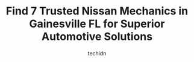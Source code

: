 ---
layout: ampstory
image: https://images.unsplash.com/photo-1632275229274-0f1031f6b16b?ixlib=rb-4.0.3&ixid=MnwxMjA3fDB8MHxwaG90by1wYWdlfHx8fGVufDB8fHx8&auto=format&fit=crop&w=640&h=853&q=80
author: techidn
featured: false
description: When it comes to finding reliable automotive experts in Gainesville FL, USA, look no further than the 7 best Nissan Mechanic in the area. With their exceptional skills and dedication to prov
title: Find 7 Trusted Nissan Mechanics in Gainesville FL for Superior Automotive Solutions
cover:
   title: Find 7 Trusted Nissan Mechanics in Gainesville FL for Superior Automotive Solutions
   subtitle: Rickpate
   background: https://images.unsplash.com/photo-1632275229274-0f1031f6b16b?ixlib=rb-4.0.3&ixid=MnwxMjA3fDB8MHxwaG90by1wYWdlfHx8fGVufDB8fHx8&auto=format&fit=crop&w=640&h=853&q=80

pages: 
 - layout: thirds
   top: <h1>#1 Continental Imports of Gainesville</h1>
   bottom: "<p>Top Notch Service! Darren  and Heidi are the definition of professional and honesty. I have been using these guys for many years to maintain and repair all of my precious</p>"
   background: https://www.knot35.com/toplist/wp-content/uploads/2023/06/best-nissan-mechanic-1-in-gainesville-fl-1685834829.jpeg
   backgroundblur: true
 - layout: thirds
   top: <h1>#2 City Auto Repair</h1>
   bottom: "<p>4488 NW 6th St, Gainesville, FL 32609, United States</p>"
   background: https://www.knot35.com/toplist/wp-content/uploads/2023/06/best-nissan-mechanic-2-in-gainesville-fl-1685834830.jpeg
   cta:
      link: https://www.knot35.com/toplist/find-7-trusted-nissan-mechanics-in-gainesville-fl-for-superior-automotive-solutions/
      text: Find 7 Trusted Nissan Mechanics in Gainesville FL for Superior Automotive Solutions
 - layout: thirds
   top: <h1>#3 Smittys Auto Service</h1>
   bottom: "<p>2920 NE 19th Dr #8, Gainesville, FL 32609, United States</p>"
   background: https://www.knot35.com/toplist/wp-content/uploads/2023/06/best-nissan-mechanic-3-in-gainesville-fl-1685834830.jpeg
   cta:
      link: https://www.knot35.com/toplist/find-7-trusted-nissan-mechanics-in-gainesville-fl-for-superior-automotive-solutions/
      text: Find 7 Trusted Nissan Mechanics in Gainesville FL for Superior Automotive Solutions
 - layout: thirds
   top: <h1>#4 JCs Auto Services</h1>
   bottom: "<p>1230 S Main St, Gainesville, FL 32601, United States</p>"
   background: https://images.unsplash.com/photo-1533998839656-76f5e4b2bccb?ixlib=rb-4.0.3&ixid=MnwxMjA3fDB8MHxwaG90by1wYWdlfHx8fGVufDB8fHx8&auto=format&fit=crop&w=640&h=853&q=80
   cta:
      link: https://www.knot35.com/toplist/find-7-trusted-nissan-mechanics-in-gainesville-fl-for-superior-automotive-solutions/
      text: Find 7 Trusted Nissan Mechanics in Gainesville FL for Superior Automotive Solutions
 - layout: thirds
   top: <h1>#5 Ahrens Auto Inc.</h1>
   bottom: "<p>604 SE 2nd St, Gainesville, FL 32601, United States</p>"
   background: https://images.unsplash.com/photo-1613843873231-1447db182f97?ixlib=rb-4.0.3&ixid=MnwxMjA3fDB8MHxwaG90by1wYWdlfHx8fGVufDB8fHx8&auto=format&fit=crop&w=640&h=853&q=80
   cta:
      link: https://www.knot35.com/toplist/find-7-trusted-nissan-mechanics-in-gainesville-fl-for-superior-automotive-solutions/
      text: Find 7 Trusted Nissan Mechanics in Gainesville FL for Superior Automotive Solutions
 - layout: thirds
   top: <h1>#6 Buick GMC Service Center</h1>
   bottom: "<p>2101 N Main St, Gainesville, FL 32609, United States</p>"
   background: https://images.unsplash.com/photo-1488554378835-f7acf46e6c98?ixlib=rb-4.0.3&ixid=MnwxMjA3fDB8MHxwaG90by1wYWdlfHx8fGVufDB8fHx8&auto=format&fit=crop&w=640&h=853&q=80
   cta:
      link: https://www.knot35.com/toplist/find-7-trusted-nissan-mechanics-in-gainesville-fl-for-superior-automotive-solutions/
      text: Find 7 Trusted Nissan Mechanics in Gainesville FL for Superior Automotive Solutions
 - layout: thirds
   top: <h1>#7 Tonys Automotive Service, L.L.C</h1>
   bottom: "<p>2623 NW 74th Pl #2-5, Gainesville, FL 32653, United States</p>"
   background: https://images.unsplash.com/photo-1567095761054-7a02e69e5c43?ixlib=rb-4.0.3&ixid=MnwxMjA3fDB8MHxwaG90by1wYWdlfHx8fGVufDB8fHx8&auto=format&fit=crop&w=640&h=853&q=80
   cta:
      link: https://www.knot35.com/toplist/find-7-trusted-nissan-mechanics-in-gainesville-fl-for-superior-automotive-solutions/
      text: Find 7 Trusted Nissan Mechanics in Gainesville FL for Superior Automotive Solutions
 - layout: thirds
   middle: Continue reading...
   background: https://images.unsplash.com/photo-1546497974-b213c9efb599?ixlib=rb-4.0.3&ixid=MnwxMjA3fDB8MHxwaG90by1wYWdlfHx8fGVufDB8fHx8&auto=format&fit=crop&w=640&h=853&q=80
   cta:
      link: https://www.knot35.com/toplist/find-7-trusted-nissan-mechanics-in-gainesville-fl-for-superior-automotive-solutions/
      text: Find 7 Trusted Nissan Mechanics in Gainesville FL for Superior Automotive Solutions
      
---